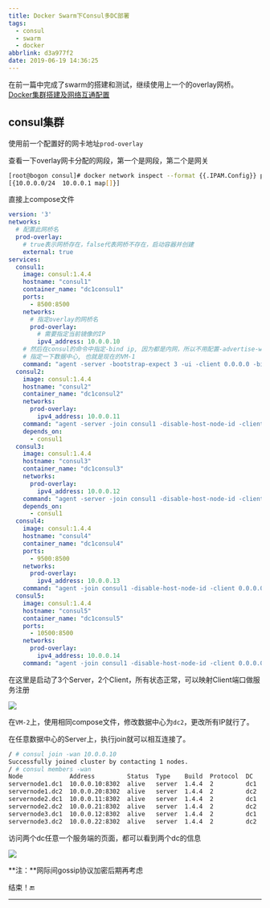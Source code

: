 ```yaml
---
title: Docker Swarm下Consul多DC部署
tags:
  - consul
  - swarm
  - docker
abbrlink: d3a977f2
date: 2019-06-19 14:36:25
---
```


在前一篇中完成了swarm的搭建和测试，继续使用上一个的overlay网桥。[Docker集群搭建及网络互通配置](https://gsealy.github.io/posts/187e5652/)

## consul集群

使用前一个配置好的网卡地址`prod-overlay`

查看一下overlay网卡分配的网段，第一个是网段，第二个是网关

```bash
[root@bogon consul]# docker network inspect --format {{.IPAM.Config}} prod-overlay
[{10.0.0.0/24  10.0.0.1 map[]}]
```

直接上compose文件

```yaml
version: '3'
networks:
  # 配置此网桥名
  prod-overlay:
    # true表示网桥存在，false代表网桥不存在，启动容器并创建
    external: true
services:
  consul1:
    image: consul:1.4.4
    hostname: "consul1"
    container_name: "dc1consul1"
    ports:
      - 8500:8500
    networks:
      # 指定overlay的网桥名
      prod-overlay:
        # 需要指定当前镜像的IP
        ipv4_address: 10.0.0.10
    # 然后在consul的命令中指定-bind ip, 因为都是内网，所以不用配置-advertise-wan
    # 指定一下数据中心, 也就是现在的VM-1
    command: "agent -server -bootstrap-expect 3 -ui -client 0.0.0.0 -bind 10.0.0.10 -node servernode1 -datacenter dc1"
  consul2:
    image: consul:1.4.4
    hostname: "consul2"
    container_name: "dc1consul2"
    networks:
      prod-overlay:
        ipv4_address: 10.0.0.11
    command: "agent -server -join consul1 -disable-host-node-id -client 0.0.0.0 -bind 10.0.0.11 -node servernode2 -datacenter dc1"
    depends_on: 
      - consul1
  consul3:
    image: consul:1.4.4
    hostname: "consul3"
    container_name: "dc1consul3"
    networks:
      prod-overlay:
        ipv4_address: 10.0.0.12
    command: "agent -server -join consul1 -disable-host-node-id -client 0.0.0.0 -bind 10.0.0.12 -node servernode3 -datacenter dc1"
    depends_on:
      - consul1
  consul4:
    image: consul:1.4.4
    hostname: "consul4"
    container_name: "dc1consul4"
    ports:
      - 9500:8500
    networks:
      prod-overlay:
        ipv4_address: 10.0.0.13
    command: "agent -join consul1 -disable-host-node-id -client 0.0.0.0 -bind 10.0.0.13 -node clientnode1 -datacenter dc1"
  consul5:
    image: consul:1.4.4
    hostname: "consul5"
    container_name: "dc1consul5"
    ports:
      - 10500:8500
    networks:
      prod-overlay:
        ipv4_address: 10.0.0.14
    command: "agent -join consul1 -disable-host-node-id -client 0.0.0.0 -bind 10.0.0.14 -node clientnode2 -datacenter dc1"
```

在这里是启动了3个Server，2个Client，所有状态正常，可以映射Client端口做服务注册

![](https://gsealy-1257917518.cos.ap-beijing.myqcloud.com/gsealy.github.io/docker/nodes.png)

在`VM-2`上，使用相同compose文件，修改数据中心为`dc2`，更改所有IP就行了。

在任意数据中心的Server上，执行join就可以相互连接了。

```bash
/ # consul join -wan 10.0.0.10
Successfully joined cluster by contacting 1 nodes.
/ # consul members -wan
Node             Address         Status  Type    Build  Protocol  DC   Segment
servernode1.dc1  10.0.0.10:8302  alive   server  1.4.4  2         dc1  <all>
servernode1.dc2  10.0.0.20:8302  alive   server  1.4.4  2         dc2  <all>
servernode2.dc1  10.0.0.11:8302  alive   server  1.4.4  2         dc1  <all>
servernode2.dc2  10.0.0.21:8302  alive   server  1.4.4  2         dc2  <all>
servernode3.dc1  10.0.0.12:8302  alive   server  1.4.4  2         dc1  <all>
servernode3.dc2  10.0.0.22:8302  alive   server  1.4.4  2         dc2  <all>

```

访问两个dc任意一个服务端的页面，都可以看到两个dc的信息

![](https://gsealy-1257917518.cos.ap-beijing.myqcloud.com/gsealy.github.io/docker/different-dc.png)

**注：**网际间gossip协议加密后期再考虑

结束！🔚

------

